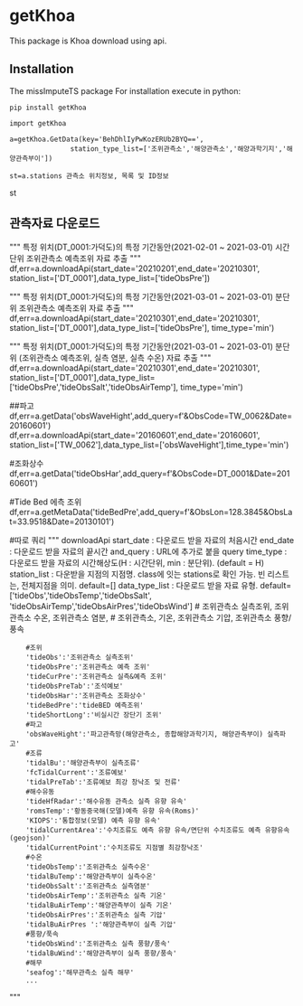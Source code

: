 # getKhoa

This package is Khoa download using api.

## Installation
The missImputeTS package For installation execute in python:

```
pip install getKhoa
```

```{python}
import getKhoa

a=getKhoa.GetData(key='BehDhlIyPwKozERUb2BYQ==',
               station_type_list=['조위관측소','해양관측소','해양과학기지','해양관측부이'])

st=a.stations 관측소 위치정보, 목록 및 ID정보
```
st

## 관측자료 다운로드 
"""
특정 위치(DT_0001:가덕도)의 특정 기간동안(2021-02-01 ~ 2021-03-01) 시간단위 조위관측소 예측조위 자료 추출
"""
df,err=a.downloadApi(start_date='20210201',end_date='20210301',
                     station_list=['DT_0001'],data_type_list=['tideObsPre'])

"""
특정 위치(DT_0001:가덕도)의 특정 기간동안(2021-03-01 ~ 2021-03-01) 분단위 조위관측소 예측조위 자료 추출
"""
df,err=a.downloadApi(start_date='20210301',end_date='20210301',
                     station_list=['DT_0001'],data_type_list=['tideObsPre'],
                     time_type='min')

"""
특정 위치(DT_0001:가덕도)의 특정 기간동안(2021-03-01 ~ 2021-03-01) 분단위 
(조위관측소 예측조위, 실측 염분, 실측 수온) 자료 추출
"""
df,err=a.downloadApi(start_date='20210301',end_date='20210301',
                     station_list=['DT_0001'],data_type_list=['tideObsPre','tideObsSalt','tideObsAirTemp'],
                     time_type='min')

##파고
df,err=a.getData('obsWaveHight',add_query=f'&ObsCode=TW_0062&Date=20160601')
df,err=a.downloadApi(start_date='20160601',end_date='20160601',
                     station_list=['TW_0062'],data_type_list=['obsWaveHight'],time_type='min')


#조화상수
df,err=a.getData('tideObsHar',add_query=f'&ObsCode=DT_0001&Date=20160601')

#Tide Bed 에측 조위
df,err=a.getMetaData('tideBedPre',add_query=f'&ObsLon=128.3845&ObsLat=33.9518&Date=20130101')

#따로 쿼리 
""" 
downloadApi
    start_date : 다운로드 받을 자료의 처음시간
    end_date   : 다운로드 받을 자료의 끝시간
    and_query  : URL에 추가로 붙을 query
    time_type : 다운로드 받을 자료의 시간해상도(H : 시간단위, min : 분단위). (default = H)
    station_list : 다운받을 지점의 지점명. class에 잇는 stations로 확인 가능. 
                   빈 리스트는, 전체지점을 의미. default=[]
    data_type_list : 다운로드 받을 자료 유형. 
                    default=['tideObs','tideObsTemp','tideObsSalt',
                             'tideObsAirTemp','tideObsAirPres','tideObsWind']
                    # 조위관측소 실측조위, 조위관측소 수온, 조위관측소 염분, 
                    # 조위관측소, 기온, 조위관측소 기압, 조위관측소 풍향/풍속

        #조위
        'tideObs':'조위관측소 실측조위'
        'tideObsPre':'조위관측소 예측 조위'
        'tideCurPre':'조위관측소 실측&예측 조위'
        'tideObsPreTab':'조석예보'
        'tideObsHar':'조위관측소 조화상수'
        'tideBedPre':'tideBED 예측조위'
        'tideShortLong':'비실시간 장단기 조위'
        #파고
        'obsWaveHight':'파고관측망(해양관측소, 종합해양과학기지, 해양관측부이) 실측파고'
        #조류
        'tidalBu':'해양관측부이 실측조류'
        'fcTidalCurrent':'조류예보'
        'tidalPreTab':'조류예보 최강 창낙조 및 전류'
        #해수유동
        'tideHfRadar':'해수유동 관측소 실측 유향 유속'
        'romsTemp':'황동중국해(모델)예측 유향 유속(Roms)'
        'KIOPS':'통합정보(모델) 예측 유향 유속'
        'tidalCurrentArea':'수치조류도 예측 유향 유속/면단위 수치조류도 예측 유향유속(geojson)'
        'tidalCurrentPoint':'수치조류도 지점별 최강창낙조'
        #수온
        'tideObsTemp':'조위관측소 실측수온'
        'tidalBuTemp':'해양관측부이 실측수온'
        'tideObsSalt':'조위관측소 실측염분'
        'tideObsAirTemp':'조위관측소 실측 기온'
        'tidalBuAirTemp':'해양관측부이 실측 기온'
        'tideObsAirPres':'조위관측소 실측 기압'
        'tidalBuAirPres	':'해양관측부이 실측 기압'
        #풍향/푹속
        'tideObsWind':'조위관측소 실측 풍향/풍속'
        'tidalBuWind':'해양관측부이 실측 풍향/풍속'
        #해무
        'seafog':'해무관측소 실측 해무'
        ...
"""

